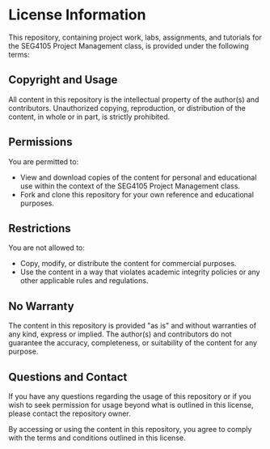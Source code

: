 # License Information

This repository, containing project work, labs, assignments, and tutorials for the SEG4105 Project Management class, is provided under the following terms:

## Copyright and Usage

All content in this repository is the intellectual property of the author(s) and contributors. Unauthorized copying, reproduction, or distribution of the content, in whole or in part, is strictly prohibited.

## Permissions

You are permitted to:

- View and download copies of the content for personal and educational use within the context of the SEG4105 Project Management class.
- Fork and clone this repository for your own reference and educational purposes.

## Restrictions

You are not allowed to:

- Copy, modify, or distribute the content for commercial purposes.
- Use the content in a way that violates academic integrity policies or any other applicable rules and regulations.

## No Warranty

The content in this repository is provided "as is" and without warranties of any kind, express or implied. The author(s) and contributors do not guarantee the accuracy, completeness, or suitability of the content for any purpose.

## Questions and Contact

If you have any questions regarding the usage of this repository or if you wish to seek permission for usage beyond what is outlined in this license, please contact the repository owner.

By accessing or using the content in this repository, you agree to comply with the terms and conditions outlined in this license.
